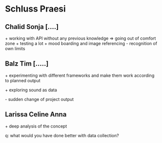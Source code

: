 # Schluss Praesi

## Chalid Sonja [....]

\+ working with API without any previous knowledge => going out of comfort zone
\+ testing a lot
\+ mood boarding and image referencing
\- recognition of own limits

## Balz Tim [.....]

\+ experimenting with different frameworks and make them work according to planned output

\+ exploring sound as data 

\- sudden change of project output

## Larissa Celine Anna

\+ deep analysis of the concept

q: what would you have done better with data collection?

